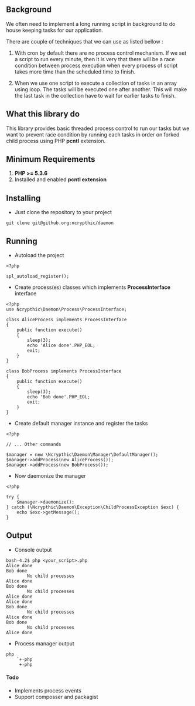 ## Background

We often need to implement a long running script in background to do house keeping tasks for our application.

There are couple of techniques that we can use as listed bellow :

1. With cron by default there are no process control mechanism. If we set a script to run every minute, then it is very that there will be a race condition between process execution when every process of script takes more time than the scheduled time to finish.

2. When we use one script to execute a collection of tasks in an array using loop. The tasks will be executed one after another. This will make the last task in the collection have to wait for earlier tasks to finish.

## What this library do

This library provides basic threaded process control to run our tasks but we want to prevent race condition by running each tasks in order on forked child process using PHP **pcntl** extension.

## Minimum Requirements

1. **PHP >= 5.3.6**
2. Installed and enabled **pcntl extension**

## Installing

- Just clone the repository to your project
```
git clone git@github.org:ncrypthic/daemon
```

## Running
- Autoload the project
```
<?php

spl_autoload_register();
```
- Create process(es) classes which implements **ProcessInterface** interface
```
<?php
use Ncrypthic\Daemon\Process\ProcessInterface;

class AliceProcess implements ProcessInterface
{
    public function execute()
    {
        sleep(3);
        echo 'Alice done'.PHP_EOL;
        exit;
    }    
}

class BobProcess implements ProcessInterface
{
    public function execute()
    {
        sleep(3);
        echo 'Bob done'.PHP_EOL;
        exit;
    }    
}
```
- Create default manager instance and register the tasks
```
<?php

// ... Other commands

$manager = new \Ncrypthic\Daemon\Manager\DefaultManager();
$manager->addProcess(new AliceProcess());
$manager->addProcess(new BobProcess());
```
- Now daemonize the manager
```
<?php

try {
    $manager->daemonize();
} catch (\Ncrypthic\Daemon\Exception\ChildProcessException $exc) {
    echo $exc->getMessage();
}
```

## Output

- Console output
```
bash-4.2$ php <your_script>.php 
Alice done
Bob done
        No child processes
Alice done
Bob done
        No child processes
Alice done
Alice done
Bob done
        No child processes
Alice done
Bob done
        No child processes
Alice done
```
- Process manager output
```
php
    `+-php
     +-php
```

#### Todo
- Implements process events
- Support composser and packagist